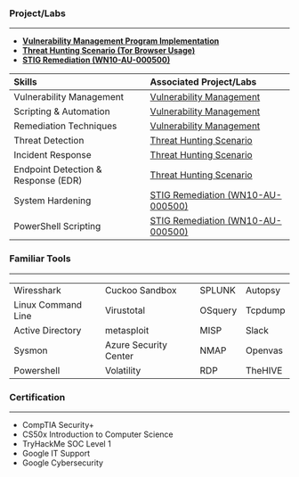 ### Project/Labs 
* * *

- **[Vulnerability Management Program Implementation](https://github.com/Alexander-Palomares/Project-Vulnerability-Management)**
- **[Threat Hunting Scenario (Tor Browser Usage)](https://github.com/Alexander-Palomares/Threat-Hunting-Scenario-Tor/tree/main)**
- **[STIG Remediation (WN10-AU-000500)](https://github.com/Alexander-Palomares/GitHub-Portfolio/blob/main/STIGS/WN10-AU-000500.ps1)**

| Skills             | Associated Project/Labs |
|:-------------------|:------------------------|
|Vulnerability Management|[Vulnerability Management](https://github.com/Alexander-Palomares/Project-Vulnerability-Management)|
|Scripting & Automation|[Vulnerability Management](https://github.com/Alexander-Palomares/Project-Vulnerability-Management)|
|Remediation Techniques|[Vulnerability Management](https://github.com/Alexander-Palomares/Project-Vulnerability-Management)|
|Threat Detection|[Threat Hunting Scenario](https://github.com/Alexander-Palomares/Threat-Hunting-Scenario-Tor/tree/main)|
|Incident Response|[Threat Hunting Scenario](https://github.com/Alexander-Palomares/Threat-Hunting-Scenario-Tor/tree/main)|
|Endpoint Detection & Response (EDR)|[Threat Hunting Scenario](https://github.com/Alexander-Palomares/Threat-Hunting-Scenario-Tor/tree/main)|
|System Hardening|[STIG Remediation (WN10-AU-000500)](https://github.com/Alexander-Palomares/GitHub-Portfolio/blob/main/STIGS/WN10-AU-000500.ps1)|
|PowerShell Scripting|[STIG Remediation (WN10-AU-000500)](https://github.com/Alexander-Palomares/GitHub-Portfolio/blob/main/STIGS/WN10-AU-000500.ps1)|


### Familiar Tools
* * *

|                    |                       |         |         |
|:-------------------|:----------------------|:--------|:--------|
| Wiresshark         | Cuckoo Sandbox        | SPLUNK  | Autopsy |
| Linux Command Line | Virustotal            | OSquery | Tcpdump |
| Active Directory   | metasploit            | MISP    | Slack   |
| Sysmon             | Azure Security Center | NMAP    | Openvas |
| Powershell         | Volatility            | RDP     | TheHIVE |

### Certification
* * * 

*   CompTIA Security+
*   CS50x Introduction to Computer Science
*   TryHackMe SOC Level 1
*   Google IT Support
*   Google Cybersecurity 

